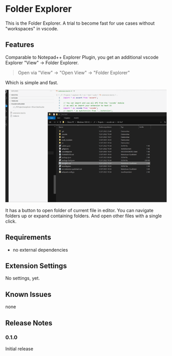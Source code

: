 # Folder Explorer

This is the Folder Explorer.
A trial to become fast for use cases without "workspaces" in vscode.

## Features

Comparable to Notepad++ Explorer Plugin, you get an additional vscode
Explorer "View" -> Folder Explorer.

> Open via "View" -> "Open View" -> "Folder Explorer"

Which is simple and fast.

![Folder Explorer in action](images/folderexplorer.gif "Folder Explorer in action")

It has a button to open folder of current file in editor.
You can navigate folders up or expand containing folders.
And open other files with a single click.

## Requirements

- no external dependencies

## Extension Settings

No settings, yet.

## Known Issues

none
## Release Notes

### 0.1.0

Initial release


